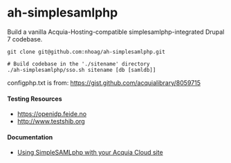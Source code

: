 ah-simplesamlphp
================

Build a vanilla Acquia-Hosting-compatible simplesamlphp-integrated Drupal 7 codebase.

```
git clone git@github.com:nhoag/ah-simplesamlphp.git

# Build codebase in the './sitename' directory
./ah-simplesamlphp/sso.sh sitename [db [samldb]]
```

configphp.txt is from: https://gist.github.com/acquialibrary/8059715

#### Testing Resources

- https://openidp.feide.no
- http://www.testshib.org

#### Documentation

- [Using SimpleSAMLphp with your Acquia Cloud site](https://docs.acquia.com/articles/using-simplesamlphp-acquia-cloud-site)

